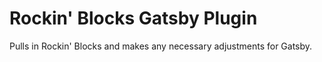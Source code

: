 # Rockin' Blocks Gatsby Plugin

Pulls in Rockin' Blocks and makes any necessary adjustments for Gatsby.